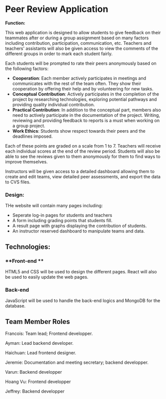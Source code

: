 # **Peer Review Application** 

 **Function:**

This web application is designed to allow students to give feedback on their teammates after or during a group assignment based on many factors including contribution, participation, communication, etc. Teachers and teachers' assistants will also be given access to view the comments of the different groups in order to mark each student fairly. 

Each students will be prompted to rate their peers anonymously based on the following factors:

- **Cooperation**: Each member actively participates in meetings and communicates with the rest of the team often. They show their cooperation by offering their help and by volunteering for new tasks.
- **Conceptual Contribution**: Actively participates in the completion of the project by researching technologies, exploring potential pathways and providing quality individual contribution.
- **Practical Contribution**: In addition to the conceptual part, members also need to actively participate in the documentation of the project. Writing, reviewing and providing feedback to reports is a must when working on a group project.
- **Work Ethics**: Students show respect towards their peers and the deadlines imposed.

Each of these points are graded on a scale from 1 to 7. Teachers will receive each individual scores at the end of the review period. Students will also be able to see the reviews given to them anonymously for them to find ways to improve themselves.

Instructors will be given access to a detailed dashboard allowing them to create and edit teams, view detailed peer assessments, and export the data to CVS files.

### **Design:**

THe website will contain many pages including:
- Seperate log-in pages for students and teachers
- A form including grading points that students fill.
- A result page with graphs displaying the contribution of students.
- An instructor reserved dashboard to manipulate teams and data.
  

## **Technologies:**

### **Front-end ** 

HTML5 and CSS will be used to design the different pages. React will also be used to easily update the web pages.


### **Back-end** 

JavaScript will be used to handle the back-end logics and MongoDB for the database.


## **Team Member Roles**

Francois: Team lead; Frontend developper.

Ayman: Lead backend developer.

Haichuan: Lead frontend designer.

Jeremie: Documentation and meeting secretary; backend developper.

Varun: Backend developper

Hoang Vu: Frontend developper

Jeffrey: Backend developper



